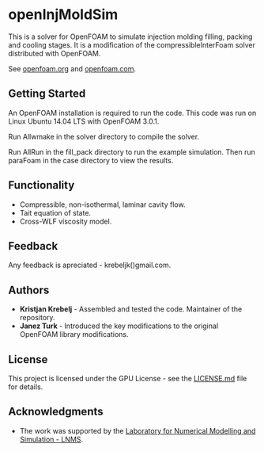 # openInjMoldSim

This is a solver for OpenFOAM to simulate injection molding filling, packing and cooling stages. It is a modification of the compressibleInterFoam solver distributed with OpenFOAM.

See [openfoam.org](https://openfoam.org/) and [openfoam.com](http://www.openfoam.com).

## Getting Started

An OpenFOAM installation is required to run the code. This code was run on Linux Ubuntu 14.04 LTS with OpenFOAM 3.0.1.

Run Allwmake in the solver directory to compile the solver.

Run AllRun in the fill\_pack directory to run the example simulation. Then run paraFoam in the case directory to view the results.

## Functionality

* Compressible, non-isothermal, laminar cavity flow.
* Tait equation of state.
* Cross-WLF viscosity model.

## Feedback

Any feedback is apreciated - krebeljk()gmail.com.

## Authors

* **Kristjan Krebelj** - Assembled and tested the code. Maintainer of the repository.
* **Janez Turk** - Introduced the key modifications to the original OpenFOAM library modifications.

## License

This project is licensed under the GPU License - see the [LICENSE.md](LICENSE.md) file for details.

## Acknowledgments

* The work was supported by the [Laboratory for Numerical Modelling and Simulation - LNMS](http://lab.fs.uni-lj.si/lnms/).
